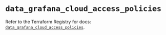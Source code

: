 # `data_grafana_cloud_access_policies`

Refer to the Terraform Registry for docs: [`data_grafana_cloud_access_policies`](https://registry.terraform.io/providers/grafana/grafana/3.15.3/docs/data-sources/cloud_access_policies).
